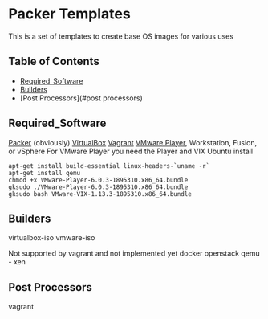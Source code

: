 
Packer Templates
================

This is a set of templates to create base OS images for various uses

## Table of Contents

* [Required_Software](#required_software)
* [Builders](#builders)
* [Post Processors](#post processors)

## Required_Software
[Packer](http://www.packer.io/downloads.html) (obviously)
[VirtualBox](https://www.virtualbox.org/wiki/Downloads)
[Vagrant](http://www.vagrantup.com/downloads.html)
[VMware Player](https://my.vmware.com/web/vmware/free#desktop_end_user_computing/vmware_player/6_0), Workstation, Fusion, or vSphere
For VMware Player you need the Player and VIX
Ubuntu install
```
apt-get install build-essential linux-headers-`uname -r`
apt-get install qemu
chmod +x VMware-Player-6.0.3-1895310.x86_64.bundle
gksudo ./VMware-Player-6.0.3-1895310.x86_64.bundle
gksudo bash VMware-VIX-1.13.3-1895310.x86_64.bundle
```

## Builders
virtualbox-iso
vmware-iso

Not supported by vagrant and not implemented yet
docker
openstack
qemu - xen

## Post Processors
vagrant

